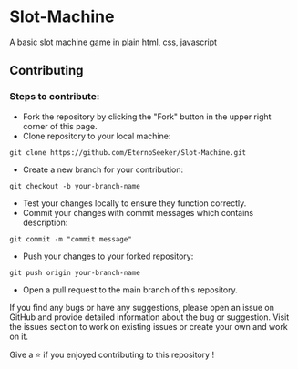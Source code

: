 # Slot-Machine
A basic slot machine game in plain html, css, javascript
## Contributing
### Steps to contribute:

- Fork the repository by clicking the "Fork" button in the upper right corner of this page.
- Clone repository to your local machine:
```
git clone https://github.com/EternoSeeker/Slot-Machine.git
```
- Create a new branch for your contribution:
```
git checkout -b your-branch-name
```
- Test your changes locally to ensure they function correctly.
- Commit your changes with commit messages which contains description:
```
git commit -m "commit message"
```
- Push your changes to your forked repository:
```
git push origin your-branch-name
```
- Open a pull request to the main branch of this repository.

If you find any bugs or have any suggestions, please open an issue on GitHub and provide detailed information about the bug or suggestion.
Visit the issues section to work on existing issues or create your own and work on it.

Give a ⭐ if you enjoyed contributing to this repository !
